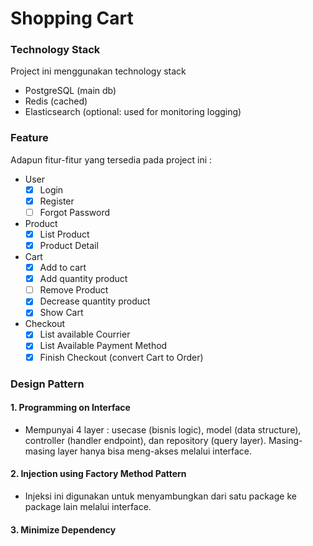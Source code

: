 # Shopping Cart

### Technology Stack
Project ini menggunakan technology stack
* PostgreSQL (main db)
* Redis (cached)
* Elasticsearch (optional: used for monitoring logging)

### Feature
Adapun fitur-fitur yang tersedia pada project ini :
* User
	- [x] Login
	- [x] Register
	- [ ] Forgot Password
* Product
	- [x] List Product
	- [x] Product Detail
* Cart
	- [x] Add to cart
	- [x] Add quantity product
	- [ ] Remove Product
	- [x] Decrease quantity product
	- [x] Show Cart
* Checkout
	- [x] List available Courrier
	- [x] List Available Payment Method
	- [x] Finish Checkout (convert Cart to Order)

### Design Pattern
####  1. Programming on Interface
* Mempunyai 4 layer : usecase (bisnis logic), model (data structure), controller (handler endpoint), dan repository (query layer). Masing-masing layer hanya bisa meng-akses melalui interface.
#### 2. Injection using Factory Method Pattern
* Injeksi ini digunakan untuk menyambungkan dari satu package ke package lain melalui interface.
#### 3.  Minimize Dependency